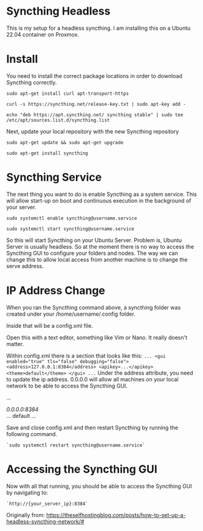 Syncthing Headless
======================

This is my setup for a headless syncthing.  I am installing this on a Ubuntu 22.04 container on Proxmox.

Install
======================

You need to install the correct package locations in order to download Syncthing correctly.

`sudo apt-get install curl apt-transport-https`

`curl -s https://syncthing.net/release-key.txt | sudo apt-key add -`

`echo "deb https://apt.syncthing.net/ syncthing stable" | sudo tee /etc/apt/sources.list.d/syncthing.list`

Next, update your local repository with the new Syncthing repository

`sudo apt-get update && sudo apt-get upgrade`

`sudo apt-get install syncthing`

Syncthing Service
======================

The next thing you want to do is enable Syncthing as a system service. This will allow start-up on boot and continuous execution in the background of your server.

`sudo systemctl enable syncthing@username.service`

`sudo systemctl start syncthing@username.service`

So this will start Syncthing on your Ubuntu Server.  Problem is, Ubuntu Server is usually headless.  So at the moment there is no way to access the Syncthing GUI to configure your folders and nodes.  The way we can change this to allow local access from another machine is to change the serve address.

IP Address Change
======================

When you ran the Syncthing command above, a syncthing folder was created under your /home/username/.config folder.

Inside that will be a config.xml file.

Open this with a text editor, something like Vim or Nano. It really doesn't matter.

Within config.xml there is a section that looks like this:
`
  ...
  <gui enabled="true" tls="false" debugging="false">
      <address>127.0.0.1:8384</address>
      <apikey>...</apikey>
      <theme>default</theme>
  </gui>
  ...
`
Under the address attribute, you need to update the ip address.
0.0.0.0 will allow all machines on your local network to be able to access the Syncthing GUI.

...
<gui enabled="true" tls="false" debugging="false">
    <address>0.0.0.0:8384</address>
    <apikey>...</apikey>
    <theme>default</theme>
</gui>
...

Save and close config.xml and then restart Syncthing by running the following command.

    `sudo systemctl restart syncthing@username.service`

Accessing the Syncthing GUI
======================

Now with all that running, you should be able to access the Syncthing GUI by navigating to:

    `http://{your_server_ip}:8384`

Originally from: https://theselfhostingblog.com/posts/how-to-set-up-a-headless-syncthing-network/#
